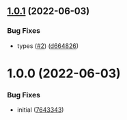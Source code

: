## [1.0.1](https://github.com/dankreiger/fetch-woof/compare/v1.0.0...v1.0.1) (2022-06-03)


### Bug Fixes

* types ([#2](https://github.com/dankreiger/fetch-woof/issues/2)) ([d664826](https://github.com/dankreiger/fetch-woof/commit/d6648269cbbfab312c0bc92ba15b56e3e60fb9c1))

# 1.0.0 (2022-06-03)


### Bug Fixes

* initial ([7643343](https://github.com/dankreiger/fetch-woof/commit/7643343e266658a68c9745fc163b1c3f684c1f37))
